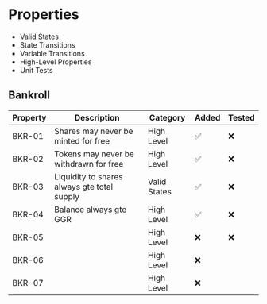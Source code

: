 # Properties

- Valid States
- State Transitions
- Variable Transitions
- High-Level Properties
- Unit Tests

## Bankroll

| Property | Description                                 | Category     | Added | Tested |
| -------- | ------------------------------------------- | ------------ | ----- | ------ |
| BKR-01   | Shares may never be minted for free         | High Level   | ✅    | ❌     |
| BKR-02   | Tokens may never be withdrawn for free      | High Level   | ✅    | ❌     |
| BKR-03   | Liquidity to shares always gte total supply | Valid States | ✅    | ❌     |
| BKR-04   | Balance always gte GGR                      | High Level   | ✅    | ❌     |
| BKR-05   |                                             | High Level   | ❌    | ❌     |
| BKR-06   |                                             | High Level   | ❌    |        |
| BKR-07   |                                             | High Level   | ❌    |        |
